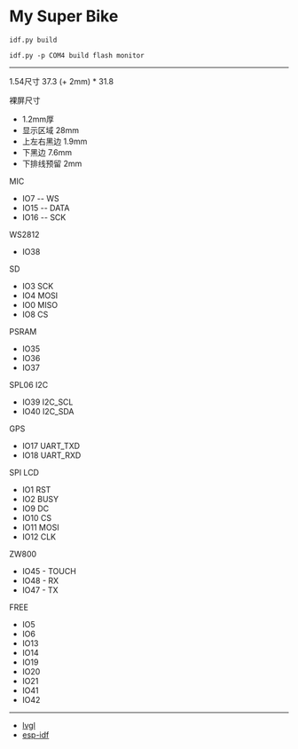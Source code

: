 # My Super Bike

`idf.py build`

`idf.py -p COM4 build flash monitor`

---

1.54尺寸
37.3 (+ 2mm) * 31.8

裸屏尺寸
- 1.2mm厚
- 显示区域 28mm
- 上左右黑边 1.9mm
- 下黑边 7.6mm
- 下排线预留 2mm

MIC
- IO7 -- WS 
- IO15 -- DATA 
- IO16 -- SCK

WS2812
- IO38

SD
- IO3 SCK
- IO4 MOSI
- IO0 MISO
- IO8 CS

PSRAM
- IO35
- IO36
- IO37

SPL06 I2C
- IO39 I2C_SCL
- IO40 I2C_SDA

GPS
- IO17 UART_TXD
- IO18 UART_RXD

SPI LCD
- IO1 RST
- IO2 BUSY
- IO9 DC
- IO10 CS
- IO11 MOSI
- IO12 CLK

ZW800
- IO45 - TOUCH
- IO48 - RX
- IO47 - TX

FREE
- IO5
- IO6
- IO13
- IO14
- IO19
- IO20
- IO21
- IO41
- IO42

---
- [lvgl](https://docs.lvgl.io/master/intro/index.html)
- [esp-idf](https://docs.espressif.com/projects/esp-idf/zh_CN/latest/esp32s3/get-started/index.html)
